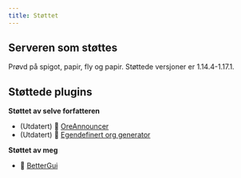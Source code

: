```yaml
---
title: Støttet
---
```


## Serveren som støttes

Prøvd på spigot, papir, fly og papir. Støttede versjoner er 1.14.4-1.17.1.

## Støttede plugins

__Støttet av selve forfatteren__

* (Utdatert) 📢 [OreAnnouncer](https://alessiodp.com/docs/oreannouncer/editblock#custom)
* (Utdatert) 🚀 [Egendefinert org generator](https://github.com/DerFrZocker/Custom-Ore-Generator/wiki/ItemMods)

__Støttet av meg__

* 📌 [BetterGui](better-gui.md)
